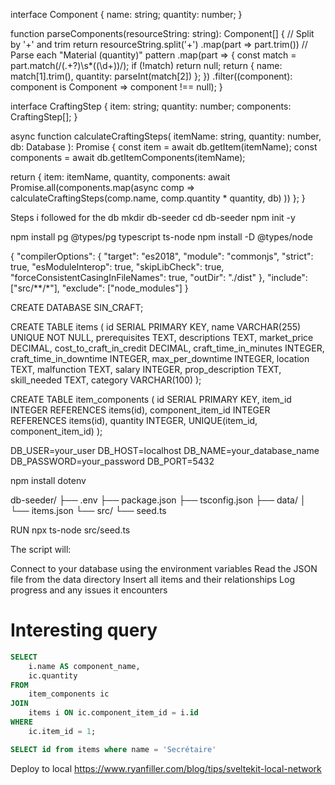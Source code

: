 interface Component {
  name: string;
  quantity: number;
}

function parseComponents(resourceString: string): Component[] {
  // Split by '+' and trim
  return resourceString.split('+')
    .map(part => part.trim())
    // Parse each "Material (quantity)" pattern
    .map(part => {
      const match = part.match(/(.+?)\s*\((\d+)\)/);
      if (!match) return null;
      return {
        name: match[1].trim(),
        quantity: parseInt(match[2])
      };
    })
    .filter((component): component is Component => component !== null);
}



interface CraftingStep {
  item: string;
  quantity: number;
  components: CraftingStep[];
}

async function calculateCraftingSteps(
  itemName: string, 
  quantity: number, 
  db: Database
): Promise<CraftingStep> {
  const item = await db.getItem(itemName);
  const components = await db.getItemComponents(itemName);
  
  return {
    item: itemName,
    quantity,
    components: await Promise.all(components.map(async comp => 
      calculateCraftingSteps(comp.name, comp.quantity * quantity, db)
    ))
  };
}



Steps i followed for the db
mkdir db-seeder
cd db-seeder
npm init -y

npm install pg @types/pg typescript ts-node
npm install -D @types/node

{
  "compilerOptions": {
    "target": "es2018",
    "module": "commonjs",
    "strict": true,
    "esModuleInterop": true,
    "skipLibCheck": true,
    "forceConsistentCasingInFileNames": true,
    "outDir": "./dist"
  },
  "include": ["src/**/*"],
  "exclude": ["node_modules"]
}

CREATE DATABASE SIN_CRAFT;

CREATE TABLE items (
    id SERIAL PRIMARY KEY,
    name VARCHAR(255) UNIQUE NOT NULL,
    prerequisites TEXT,
    descriptions TEXT,
    market_price DECIMAL,
    cost_to_craft_in_credit DECIMAL,
    craft_time_in_minutes INTEGER,
    craft_time_in_downtime INTEGER,
    max_per_downtime INTEGER,
    location TEXT,
    malfunction TEXT,
    salary INTEGER,
    prop_description TEXT,
    skill_needed TEXT,
    category VARCHAR(100)
);

CREATE TABLE item_components (
    id SERIAL PRIMARY KEY,
    item_id INTEGER REFERENCES items(id),
    component_item_id INTEGER REFERENCES items(id),
    quantity INTEGER,
    UNIQUE(item_id, component_item_id)
);

DB_USER=your_user
DB_HOST=localhost
DB_NAME=your_database_name
DB_PASSWORD=your_password
DB_PORT=5432

npm install dotenv

db-seeder/
├── .env
├── package.json
├── tsconfig.json
├── data/
│   └── items.json
└── src/
    └── seed.ts

RUN
npx ts-node src/seed.ts

The script will:

Connect to your database using the environment variables
Read the JSON file from the data directory
Insert all items and their relationships
Log progress and any issues it encounters

# Interesting query

```sql
SELECT 
    i.name AS component_name,
    ic.quantity
FROM 
    item_components ic
JOIN 
    items i ON ic.component_item_id = i.id
WHERE 
    ic.item_id = 1;
```

```sql
SELECT id from items where name = 'Secrétaire'
```

Deploy to local
https://www.ryanfiller.com/blog/tips/sveltekit-local-network